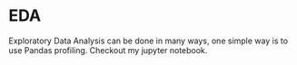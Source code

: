 # EDA

Exploratory Data Analysis can be done in many ways, one simple way is to use Pandas profiling. Checkout my jupyter notebook.
